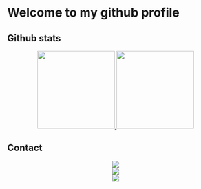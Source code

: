 # Welcome to my github profile

## Github stats
<p align="center">
<a href="https://github.com/AVS1508">
  <img height="180em" src="https://github-readme-stats-eight-theta.vercel.app/api?username=KoroshRH&show_icons=true&theme=algolia&include_all_commits=true&count_private=true"/>
  <img height="180em" src="https://github-readme-stats-eight-theta.vercel.app/api/top-langs/?username=KoroshRH&layout=compact&langs_count=8&theme=algolia"/>
</a>
</p>

## Contact
<p align="center">
<a href="mailto:korosh.roohi9731@gmail.com"><img src="https://img.shields.io/badge/-korosh.roohi9731@gmail.com-D14836?style=flat&logo=Gmail&logoColor=white"/></a>
<br/>
<a href="https://www.linkedin.com/in/korosh-roohi-a21a21182/"><img src="https://img.shields.io/badge/-Korosh%20Roohi-0077B5?style=flat&logo=Linkedin&logoColor=white"/></a>
<br/>
<a href="https://instagram.com/adityavs_"><img src="https://img.shields.io/badge/-@koroshroohi-E4405F?style=flat&logo=Instagram&logoColor=white"/></a>
</p>
